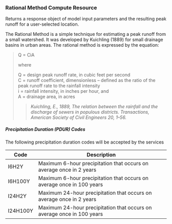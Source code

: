 ### Rational Method Compute Resource
Returns a response object of model input parameters and the resulting peak runoff for a user-selected location.

The Rational Method is a simple technique for estimating a peak runoff from a small watershed. It was developed by Kuichling (1889) for small drainage basins in urban areas. The rational method is expressed by the equation:

>Q = CiA
>
>where
>
>Q = design peak runoff rate, in cubic feet per second<br />
>C = runoff coefficient, dimensionless – defined as the ratio of the peak runoff rate to the rainfall intensity<br />
> i = rainfall intensity, in inches per hour, and<br />
>A = drainage area, in acres 
>
>> *Kuichling, E., 1889, The relation between the rainfall and the discharge of sewers in
populous districts. Transactions, American Society of Civil Engineers 20, 1–56.*

##### Precipitation Duration (PDUR) Codes
The following precipitation duration codes will be accepted by the services

| Code  | Description |
| ------------- | ------------- |
| I6H2Y  | Maximum 6-hour precipitation that occurs on average once in 2 years  |
| I6H100Y  | Maximum 6-hour precipitation that occurs on average once in 100 years  |
| I24H2Y  | Maximum 24-hour precipitation that occurs on average once in 2 years  |
| I24H100Y  | Maximum 24-hour precipitation that occurs on average once in 100 years  |

